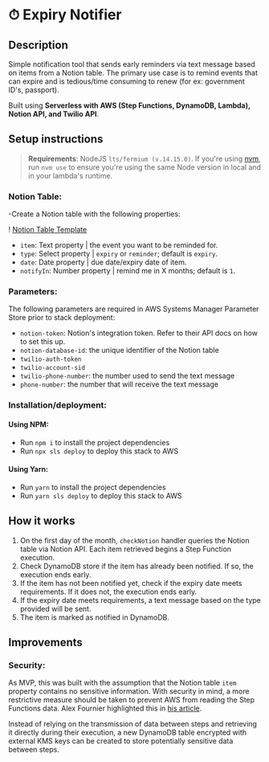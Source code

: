 # ⏱ Expiry Notifier

## Description

Simple notification tool that sends early reminders via text message based on items from a Notion table. The primary use case is to remind events that can expire and is tedious/time consuming to renew (for ex: government ID's, passport).

Built using **Serverless with AWS (Step Functions, DynamoDB, Lambda), Notion API, and Twilio API**.

## Setup instructions

> **Requirements**: NodeJS `lts/fermium (v.14.15.0)`. If you're using [nvm](https://github.com/nvm-sh/nvm), run `nvm use` to ensure you're using the same Node version in local and in your lambda's runtime.

### **Notion Table:**

-Create a Notion table with the following properties:

! [Notion Table Template](assets/notion-table-sample.png)

- `item`: Text property | the event you want to be reminded for.
- `type`: Select property | `expiry` or `reminder`; default is `expiry`.
- `date`: Date property | due date/expiry date of item.
- `notifyIn`: Number property | remind me in X months; default is `1`.

### **Parameters:**

The following parameters are required in AWS Systems Manager Parameter Store prior to stack deployment:

- `notion-token`: Notion's integration token. Refer to their API docs on how to set this up.
- `notion-database-id`: the unique identifier of the Notion table
- `twilio-auth-token`
- `twilio-account-sid`
- `twilio-phone-number`: the number used to send the text message
- `phone-number`: the number that will receive the text message

### **Installation/deployment:**

#### Using NPM:

- Run `npm i` to install the project dependencies
- Run `npx sls deploy` to deploy this stack to AWS

#### Using Yarn:

- Run `yarn` to install the project dependencies
- Run `yarn sls deploy` to deploy this stack to AWS

## How it works

1. On the first day of the month, `checkNotion` handler queries the Notion table via Notion API. Each item retrieved begins a Step Function execution.
2. Check DynamoDB store if the item has already been notified. If so, the execution ends early.
3. If the item has not been notified yet, check if the expiry date meets requirements. If it does not, the execution ends early.
4. If the expiry date meets requirements, a text message based on the type provided will be sent.
5. The item is marked as notified in DynamoDB.

## Improvements

### Security:

As MVP, this was built with the assumption that the Notion table `item` property contains no sensitive information. With security in mind, a more restrictive measure should be taken to prevent AWS from reading the Step Functions data. Alex Fournier highlighted this in [his article](https://blog.theodo.com/2020/08/secure-aws-step-functions-sensitive-data/).

Instead of relying on the transmission of data between steps and retrieving it directly during their execution, a new DynamoDB table encrypted with external KMS keys can be created to store potentially sensitive data between steps.
